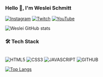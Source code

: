 ### Hello 👋, I'm Weslei Schmitt

[![Instagram](https://img.shields.io/badge/Instagram-E4405F?style=for-the-badge&logo=instagram&logoColor=white)](https://www.instagram.com/weslei_schmitt/)
[![Twitch](https://img.shields.io/badge/Twitch-9146FF?style=for-the-badge&logo=twitch&logoColor=white)](https://www.twitch.tv/wsltv)
[![YouTube](https://img.shields.io/badge/YouTube-FF0000?style=for-the-badge&logo=youtube&logoColor=white)](https://www.youtube.com/channel/UCCD__aEJfybtyRtLIjOnsPA)

![Weslei GitHub stats](https://github-readme-stats.vercel.app/api?username=Weslei23&show_icons=true&theme=radical)


### 🛠️ Tech Stack
<div style="display: inline_block"><br/>
    <img alifn="center" alt="HTML5" src="https://img.shields.io/badge/HTML5-E34F26?style=for-the-badge&logo=html5&logoColor=white"/>
    <img alifn="center" alt="CSS3" src="https://img.shields.io/badge/CSS3-1572B6?style=for-the-badge&logo=css3&logoColor=white"/>
    <img alifn="center" alt="JAVASCRIPT" src="https://img.shields.io/badge/JavaScript-F7DF1E?style=for-the-badge&logo=javascript&logoColor=black"/>
    <img alifn="center" alt="GITHUB" src="https://img.shields.io/badge/GitHub-100000?style=for-the-badge&logo=github&logoColor=white"/>
</div>

[![Top Langs](https://github-readme-stats.vercel.app/api/top-langs/?username=Weslei23&layout=compact&title_color=fff&text_color=f8f8f2&hide=java&bg_color=171c24)](https://github.com/Weslei23)
